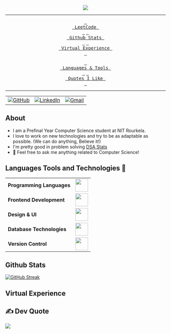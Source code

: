 

<!--


<!-- ----------- HEAD SECTION ------------ -->

<p align="center">
  <img src="https://readme-typing-svg.herokuapp.com?color=0d8eceF&size=30&center=true&vCenter=true&width=550&height=70&lines=Hey+There+👋,+I'm+SaiRaghava;A+Competitive+Programmer+💻;A+Distributed+Systems+Fan+🌐;">
</p>


<div align="center">

---

<span>[<kbd> <br> LeetCode <br> </kbd>](https://leetcode.com/u/sairaghava1318/)</span>
<span>[<kbd> <br> Github Stats <br> </kbd>](#Github-Stats)</span>
<span>[<kbd> <br> Virtual Experience <br> </kbd>](#virtual-experience)</span>

<span>[<kbd> <br> Languages & Tools <br> </kbd>](#languages-tools-and-technologies-)</span>
<span>[<kbd> <br> Quotes I Like <br> </kbd>](#%EF%B8%8F-dev-quote)</span>

---

<table>
  <tr>
      <td><a href="https://github.com/sairaghava1318"><img src="https://img.shields.io/github/followers/sayannath.svg?label=GitHub&style=social" alt="GitHub"></a></td>
    <td><a href="https://www.linkedin.com/in/nandam-venkata-sai-raghava-946b3735b/"><img src="https://img.shields.io/badge/LinkedIn--_.svg?style=social&logo=linkedin" alt="LinkedIn"></a></td>
    <td><a href="mailto:sairaghava1318@gmail.cpm"><img src="https://img.shields.io/badge/Gmail--_.svg?style=social&logo=gmail" alt="Gmail"></a></td>
  </tr>
</table>

</div>

## About

- I am a Prefinal Year Computer Science student at NIT Rourkela.
- I love to work on new technologies and try to be as adaptable as possible. (We can do anything, Believe it!)
- I'm pretty good in problem solving [DSA Stats](https://codolio.com/profile/sairaghava1318)
- 💬 Feel free to ask me anything related to Computer Science!

## Languages Tools and Technologies 🚀 


<table>
	<tr>
	<td><strong>Programming Languages</strong></td>
	<td><img height=40 src = "https://skillicons.dev/icons?i=cpp,py&theme=dark"></td>
</tr>
<tr>
	<td><strong>Frontend Development</strong></td>
	<td><img height=40 src = "https://skillicons.dev/icons?i=html,css,js,react,vite" ></td>
</tr>
<tr>
	<td><strong>Design & UI</strong></td>
	<td><img height=40 src = "https://skillicons.dev/icons?i=notion&theme=dark"></td>
</tr>
<tr>
	<td><strong>Database Technologies</strong></td>
	<td><img height=40 src = "https://skillicons.dev/icons?i=mysql&theme=dark"></td>
</tr>
<tr>
	<td><strong>Version Control</strong></td>
	<td><img height=40 src = "https://skillicons.dev/icons?i=git,github&theme=dark"></td>
</tr>

</table>

## Github Stats


  [![GitHub Streak](http://github-readme-streak-stats.herokuapp.com?user=sairaghava1318)](https://git.io/streak-stats)

## Virtual Experience
## ✍️ Dev Quote
![](https://quotes-github-readme.vercel.app/api?type=horizontal&theme=radical)
